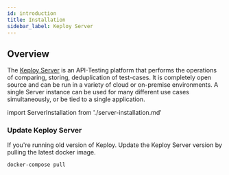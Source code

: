 ```yaml
---
id: introduction
title: Installation
sidebar_label: Keploy Server
---
```


## Overview

The [Keploy Server](https://github.com/keploy/keploy) is an API-Testing platform that performs the operations of comparing, storing, deduplication of test-cases.
It is completely open source and can be run in a variety of cloud or on-premise environments.
A single Server instance can be used for many different use cases simultaneously, or be tied to a single application.

import ServerInstallation from './server-installation.md'

<ServerInstallation/>

### Update Keploy Server

If you're running old version of Keploy. Update the Keploy Server version by pulling the latest docker image.

```shell
docker-compose pull
```

